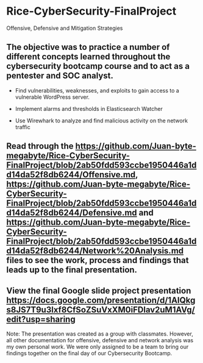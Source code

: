 # Rice-CyberSecurity-FinalProject
Offensive, Defensive and Mitigation Strategies

## The objective was to practice a number of different concepts learned throughout the cybersecurity bootcamp course and to act as a pentester and SOC analyst. 

- Find vulnerabilities, weaknesses, and exploits to gain access to a vulnerable WordPress server.

- Implement alarms and thresholds in Elasticsearch Watcher

- Use Wirewhark to analyze and find malicious activity on the network traffic

## Read through the https://github.com/Juan-byte-megabyte/Rice-CyberSecurity-FinalProject/blob/2ab50fdd593ccbe1950446a1dd14da52f8db6244/Offensive.md, https://github.com/Juan-byte-megabyte/Rice-CyberSecurity-FinalProject/blob/2ab50fdd593ccbe1950446a1dd14da52f8db6244/Defensive.md and https://github.com/Juan-byte-megabyte/Rice-CyberSecurity-FinalProject/blob/2ab50fdd593ccbe1950446a1dd14da52f8db6244/Network%20Analysis.md files to see the work, process and findings that leads up to the final presentation.

## View the final Google slide project presentation https://docs.google.com/presentation/d/1AIQkgs8JS7T9u3lxf8CfSoZSuVxXM0iFDlav2uM1AVg/edit?usp=sharing

Note: The presentation was created as a group with classmates. However, all other documentation for offensive, defensive and network analysis was my own personal work. We were only assigned to be a team to bring our findings together on the final day of our Cybersecurity Bootcamp.
